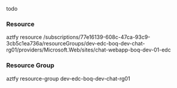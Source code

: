 todo

### Resource
aztfy resource /subscriptions/77e16139-608c-47ca-93c9-3cb5c1ea736a/resourceGroups/dev-edc-boq-dev-chat-rg01/providers/Microsoft.Web/sites/chat-webapp-boq-dev-01-edc

### Resource Group
aztfy resource-group dev-edc-boq-dev-chat-rg01